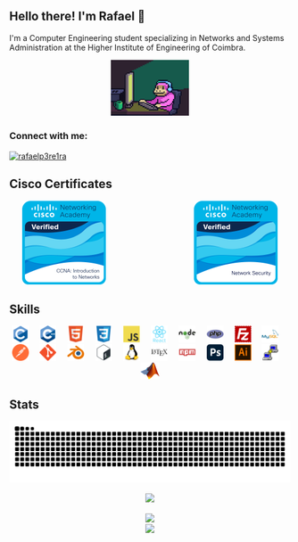 <h2 align="left">Hello there! I'm Rafael 👋</h2>

<p align="left">I'm a Computer Engineering student specializing in Networks and Systems Administration at the Higher Institute of Engineering of Coimbra.</p>

<div align="center">
  <img src="giphy.gif" height="100">
</div>

<h3 align="left">Connect with me:</h3>
<p align="left">
<a href="https://linkedin.com/in/rafaelp3re1ra" target="blank"><img align="center" src="https://raw.githubusercontent.com/rahuldkjain/github-profile-readme-generator/master/src/images/icons/Social/linked-in-alt.svg" alt="rafaelp3re1ra" height="30" width="40" /></a>
</p>

<div align="center">
  <div align="left">
    <h2>Cisco Certificates</h2>
  </div>
  	<a href="https://www.credly.com/badges/ccc26bc5-efc1-4e5e-9043-37f4e7a4f596/public_url"><img src="./icons/ccna-introduction-to-networks.png" height="150"/></a>
	<img width="150" />
	<a href="https://www.credly.com/badges/261f9c14-c42e-4b2c-b017-43024d6c825c/public_url"><img src="./icons/network-security.png" height="150"/></a> 
</div>

<div align="center">
  <div align="left">
    <h2>Skills</h2>
  </div>
  <img src="./icons/c.svg" height="30" alt="c logo" />
  <img width="12" />
  <img src="./icons/cpp.svg" height="30" alt="cplusplus logo" />
  <img width="12" />
  <img src="./icons/html.svg" height="30" alt="html5 logo" />
  <img width="12" />
  <img src="./icons/css.svg" height="30" alt="css3 logo" />
  <img width="12" />
  <img src="./icons/js.svg" height="30" alt="javascript logo" />
  <img width="12" />
  <img src="./icons/react.svg" height="30" alt="react" /> 
  <img width="12" />
  <img src="./icons/nodejs.svg" height="30" alt="nodejs" /> 
  <img width="12" />
  <img src="./icons/php.svg" height="30" alt="php logo" />
  <img width="12" />
  <img src="./icons/filezilla.svg" height="30" alt="filezilla logo" />
  <img width="12" />
  <img src="./icons/mysql.svg" height="30" alt="mysql" /> 
  <img width="12" />
  <img src="./icons/postman.svg" height="30" alt="postman" /> 
  <img width="12" />
  <img src="./icons/git.svg" height="30" alt="git logo" />
  <img width="12" />
  <img src="./icons/blender.svg" height="30" alt="blender logo" />
  <img width="12" />
  <img src="./icons/bash.svg" height="30" alt="bash logo" />
  <img width="12" />
  <img src="./icons/linux.svg" height="30" alt="linux logo" />
  <img width="12" />
  <img src="./icons/latex.svg" height="30" alt="latex logo" />
  <img width="12" />
  <img src="./icons/npm.svg" height="30" alt="npm logo" />
  <img width="12" />
  <img src="./icons/photoshop.svg" height="30" alt="photoshop logo" />
  <img width="12" />
  <img src="./icons/adobeIlustrator.svg" height="30" alt="illustrator" />
  <img width="12" />
  <img src="./icons/putty.svg" height="30" alt="putty logo" />
  <img width="12" />
  <img src="./icons/matlab.png" height="30" alt="matlab" />

</div>

<div align="center">
  <div align="left">
    <h2>Stats</h2>
  </div>
  <img src="https://raw.githubusercontent.com/rafaelp3re1ra/rafaelp3re1ra/output/snake.svg" alt="Snake animation" />
  <br><br>
  <div align="center">
    <img src="https://github-readme-stats-git-main-rafaelp3re1ras-projects.vercel.app/api/top-langs?username=rafaelp3re1ra&locale=en&hide_title=false&layout=compact&card_width=320&langs_count=20&theme=dark&hide_border=false" />
    <br><br>
    <img src="https://github-readme-stats.vercel.app/api/wakatime?username=rafaelp3re1ra" height="300"/>  
  </div>
</div>

<div align="center">
  <img src="https://profile-counter.glitch.me/rafaelp3re1ra/count.svg?"  />
</div>
